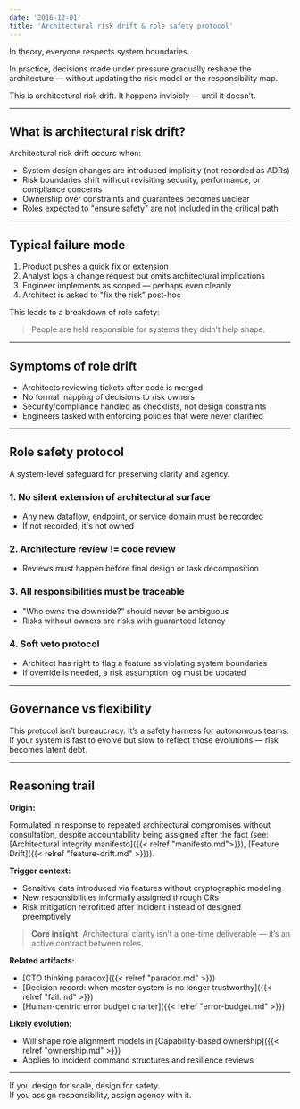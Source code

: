 ```yaml
---
date: '2016-12-01'
title: 'Architectural risk drift & role safety protocol'
---
```


In theory, everyone respects system boundaries.  

In practice, decisions made under pressure gradually reshape the architecture — without updating the risk model or the responsibility map.

This is architectural risk drift. It happens invisibly — until it doesn’t.

---

## What is architectural risk drift?

Architectural risk drift occurs when:

- System design changes are introduced implicitly (not recorded as ADRs)
- Risk boundaries shift without revisiting security, performance, or compliance concerns
- Ownership over constraints and guarantees becomes unclear
- Roles expected to "ensure safety" are not included in the critical path

---

## Typical failure mode

1. Product pushes a quick fix or extension
2. Analyst logs a change request but omits architectural implications
3. Engineer implements as scoped — perhaps even cleanly
4. Architect is asked to "fix the risk” post-hoc

This leads to a breakdown of role safety:  

> People are held responsible for systems they didn’t help shape.

---

## Symptoms of role drift

- Architects reviewing tickets after code is merged  
- No formal mapping of decisions to risk owners  
- Security/compliance handled as checklists, not design constraints  
- Engineers tasked with enforcing policies that were never clarified

---

## Role safety protocol

A system-level safeguard for preserving clarity and agency.

### 1. No silent extension of architectural surface

- Any new dataflow, endpoint, or service domain must be recorded
- If not recorded, it's not owned

### 2. Architecture review != code review

- Reviews must happen before final design or task decomposition

### 3. All responsibilities must be traceable

- "Who owns the downside?” should never be ambiguous  
- Risks without owners are risks with guaranteed latency

### 4. Soft veto protocol

- Architect has right to flag a feature as violating system boundaries
- If override is needed, a risk assumption log must be updated

---

## Governance vs flexibility

This protocol isn’t bureaucracy. It’s a safety harness for autonomous teams. If your system is fast to evolve but slow to reflect those evolutions — risk becomes latent debt.

---

## Reasoning trail

**Origin:**  

Formulated in response to repeated architectural compromises without consultation, despite accountability being assigned after the fact (see: 
[Architectural integrity manifesto]({{< relref "manifesto.md">}}), 
[Feature Drift]({{< relref "feature-drift.md" >}})).

**Trigger context:**

- Sensitive data introduced via features without cryptographic modeling  
- New responsibilities informally assigned through CRs  
- Risk mitigation retrofitted after incident instead of designed preemptively

> **Core insight:** Architectural clarity isn’t a one-time deliverable — it’s an active contract between roles.

**Related artifacts:**

- [CTO thinking paradox]({{< relref "paradox.md" >}})
- [Decision record: when master system is no longer trustworthy]({{< relref "fail.md" >}})
- [Human-centric error budget charter]({{< relref "error-budget.md" >}})

**Likely evolution:**

- Will shape role alignment models in [Capability-based ownership]({{< relref "ownership.md" >}})
- Applies to incident command structures and resilience reviews

---

If you design for scale, design for safety.  
If you assign responsibility, assign agency with it.
